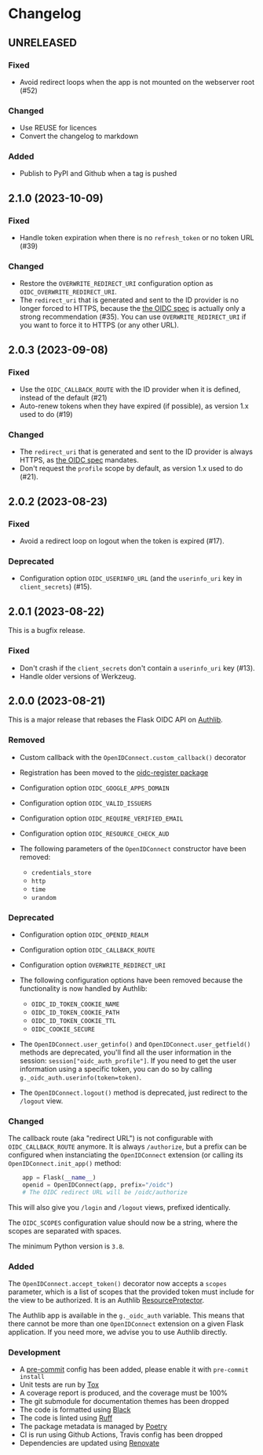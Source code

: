 # Changelog


## UNRELEASED

### Fixed

- Avoid redirect loops when the app is not mounted on the webserver root (#52)

### Changed
- Use REUSE for licences
- Convert the changelog to markdown

### Added
- Publish to PyPI and Github when a tag is pushed


## 2.1.0 (2023-10-09)

### Fixed

- Handle token expiration when there is no `refresh_token` or no token URL (#39)

### Changed

- Restore the `OVERWRITE_REDIRECT_URI` configuration option as
  `OIDC_OVERWRITE_REDIRECT_URI`.
- The `redirect_uri` that is generated and sent to the ID provider is no longer
  forced to HTTPS, because the
  [the OIDC spec](https://openid.net/specs/openid-connect-core-1_0.html#AuthRequest)
  is actually only a strong recommendation (#35). You can
  use `OVERWRITE_REDIRECT_URI` if you want to force it to HTTPS (or any other
  URL).


## 2.0.3 (2023-09-08)

### Fixed

- Use the `OIDC_CALLBACK_ROUTE` with the ID provider when it is defined,
  instead of the default (#21)
- Auto-renew tokens when they have expired (if possible), as version 1.x used
  to do (#19)

### Changed

- The `redirect_uri` that is generated and sent to the ID provider is always
  HTTPS, as [the OIDC spec](https://openid.net/specs/openid-connect-core-1_0.html#AuthRequest)
  mandates.
- Don't request the `profile` scope by default, as version 1.x used to do
  (#21).


## 2.0.2 (2023-08-23)

### Fixed

- Avoid a redirect loop on logout when the token is expired (#17).


### Deprecated

- Configuration option `OIDC_USERINFO_URL` (and the `userinfo_uri` key in
  `client_secrets`) (#15).


## 2.0.1 (2023-08-22)

This is a bugfix release.

### Fixed

- Don't crash if the `client_secrets` don't contain a `userinfo_uri` key (#13).
- Handle older versions of Werkzeug.


## 2.0.0 (2023-08-21)

This is a major release that rebases the Flask OIDC API on
[Authlib](https://authlib.org/).

### Removed

- Custom callback with the `OpenIDConnect.custom_callback()` decorator
- Registration has been moved to the
  [oidc-register package](https://pypi.org/project/oidc-register/)
- Configuration option `OIDC_GOOGLE_APPS_DOMAIN`
- Configuration option `OIDC_VALID_ISSUERS`
- Configuration option `OIDC_REQUIRE_VERIFIED_EMAIL`
- Configuration option `OIDC_RESOURCE_CHECK_AUD`
- The following parameters of the `OpenIDConnect` constructor have been
  removed:

  - `credentials_store`
  - `http`
  - `time`
  - `urandom`

### Deprecated

- Configuration option `OIDC_OPENID_REALM`
- Configuration option `OIDC_CALLBACK_ROUTE`
- Configuration option `OVERWRITE_REDIRECT_URI`
- The following configuration options have been removed because the
  functionality is now handled by Authlib:

  - `OIDC_ID_TOKEN_COOKIE_NAME`
  - `OIDC_ID_TOKEN_COOKIE_PATH`
  - `OIDC_ID_TOKEN_COOKIE_TTL`
  - `OIDC_COOKIE_SECURE`

- The `OpenIDConnect.user_getinfo()` and `OpenIDConnect.user_getfield()`
  methods are deprecated, you'll find all the user information in the
  session: `session["oidc_auth_profile"]`.
  If you need to get the user information using a specific token, you can
  do so by calling `g._oidc_auth.userinfo(token=token)`.
- The `OpenIDConnect.logout()` method is deprecated, just redirect to the
  `/logout` view.

### Changed

The callback route (aka "redirect URL") is not configurable with
`OIDC_CALLBACK_ROUTE` anymore. It is always `/authorize`, but a prefix can
be configured when instanciating the `OpenIDConnect` extension (or calling
its `OpenIDConnect.init_app()` method:

```python
    app = Flask(__name__)
    openid = OpenIDConnect(app, prefix="/oidc")
    # The OIDC redirect URL will be /oidc/authorize
```

This will also give you `/login` and `/logout` views, prefixed identically.

The `OIDC_SCOPES` configuration value should now be a string, where the
scopes are separated with spaces.

The minimum Python version is `3.8`.

### Added

The `OpenIDConnect.accept_token()` decorator now accepts a `scopes` parameter,
which is a list of scopes that the provided token must include for the view to
be authorized. It is an Authlib
[ResourceProtector](https://docs.authlib.org/en/latest/flask/2/resource-server.html).

The Authlib app is available in the `g._oidc_auth` variable. This means that
there cannot be more than one `OpenIDConnect` extension on a given Flask
application. If you need more, we advise you to use Authlib directly.

### Development

- A [pre-commit](https://pre-commit.com/) config has been added, please enable
  it with `pre-commit install`
- Unit tests are run by [Tox](https://tox.readthedocs.io/)
- A coverage report is produced, and the coverage must be 100%
- The git submodule for documentation themes has been dropped
- The code is formatted using [Black](https://black.readthedocs.io/)
- The code is linted using [Ruff](https://ruff.rs)
- The package metadata is managed by [Poetry](https://python-poetry.org/)
- CI is run using Github Actions, Travis config has been dropped
- Dependencies are updated using [Renovate](https://docs.renovatebot.com/)
